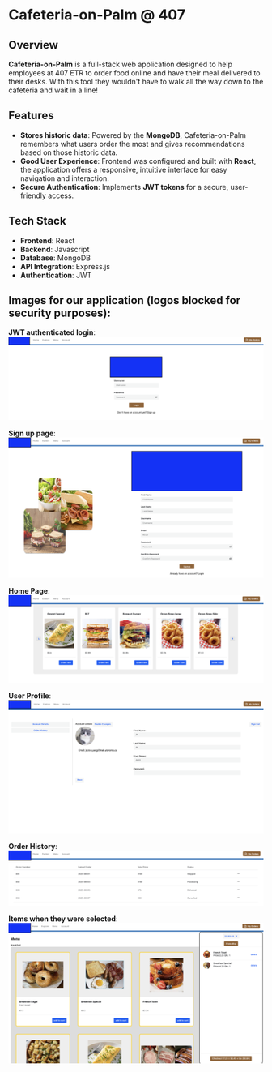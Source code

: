 # Cafeteria-on-Palm @ 407

## Overview

**Cafeteria-on-Palm** is a full-stack web application designed to help employees at 407 ETR to order food online and have their meal delivered to their desks. With this tool they wouldn't have to walk all the way down to the cafeteria and wait in a line!

## Features

- **Stores historic data**: Powered by the **MongoDB**, Cafeteria-on-Palm remembers what users order the most and gives recommendations based on those historic data.
- **Good User Experience**: Frontend was configured and built with **React**, the application offers a responsive, intuitive interface for easy navigation and interaction.
- **Secure Authentication**: Implements **JWT tokens** for a secure, user-friendly access.

## Tech Stack

- **Frontend**: React
- **Backend**: Javascript
- **Database**: MongoDB
- **API Integration**: Express.js
- **Authentication**: JWT

## Images for our application (logos blocked for security purposes):

**JWT authenticated login**:
<img src=./img/1.png alt="Custom Size 3"/>



**Sign up page**:
<img src=./img/2.png alt="Custom Size 3"/>

**Home Page**:
<img src=./img/3.png alt="Custom Size 3"/>



**User Profile**:
<img src=./img/4.png alt="Custom Size 3"/>

**Order History**:
<img src=./img/5.png alt="Custom Size 3"/>

**Items when they were selected**:
<img src=./img/6.png alt="Custom Size 3"/>

